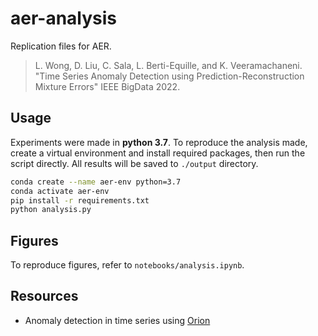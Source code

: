 # aer-analysis

Replication files for AER.

> L. Wong, D. Liu, C. Sala, L. Berti-Equille, and K. Veeramachaneni. "Time Series Anomaly Detection using Prediction-Reconstruction Mixture Errors" IEEE BigData 2022. 

## Usage

Experiments were made in **python 3.7**.
To reproduce the analysis made, create a virtual environment and install required packages, then run the script directly. All results will be saved to `./output` directory.

```bash
conda create --name aer-env python=3.7
conda activate aer-env
pip install -r requirements.txt
python analysis.py
```

## Figures

To reproduce figures, refer to `notebooks/analysis.ipynb`.

## Resources

* Anomaly detection in time series using [Orion](https://github.com/sintel-dev/Orion)
